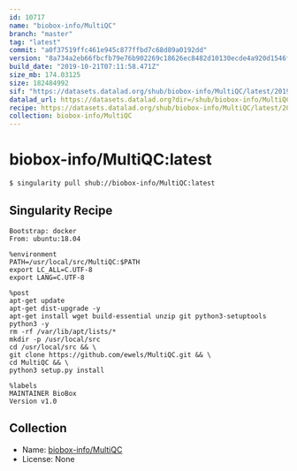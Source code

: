 ```yaml
---
id: 10717
name: "biobox-info/MultiQC"
branch: "master"
tag: "latest"
commit: "a0f37519ffc461e945c877ffbd7c68d89a0192dd"
version: "8a734a2eb66fbcfb79e76b902269c18626ec8482d10130ecde4a920d1546f674"
build_date: "2019-10-21T07:11:58.471Z"
size_mb: 174.03125
size: 182484992
sif: "https://datasets.datalad.org/shub/biobox-info/MultiQC/latest/2019-10-21-a0f37519-8a734a2e/8a734a2eb66fbcfb79e76b902269c18626ec8482d10130ecde4a920d1546f674.sif"
datalad_url: https://datasets.datalad.org?dir=/shub/biobox-info/MultiQC/latest/2019-10-21-a0f37519-8a734a2e/
recipe: https://datasets.datalad.org/shub/biobox-info/MultiQC/latest/2019-10-21-a0f37519-8a734a2e/Singularity
collection: biobox-info/MultiQC
---
```


# biobox-info/MultiQC:latest

```bash
$ singularity pull shub://biobox-info/MultiQC:latest
```

## Singularity Recipe

```singularity
Bootstrap: docker
From: ubuntu:18.04

%environment
PATH=/usr/local/src/MultiQC:$PATH
export LC_ALL=C.UTF-8
export LANG=C.UTF-8

%post
apt-get update 
apt-get dist-upgrade -y 
apt-get install wget build-essential unzip git python3-setuptools python3 -y 
rm -rf /var/lib/apt/lists/*
mkdir -p /usr/local/src
cd /usr/local/src && \
git clone https://github.com/ewels/MultiQC.git && \
cd MultiQC && \
python3 setup.py install

%labels
MAINTAINER BioBox
Version v1.0
```

## Collection

 - Name: [biobox-info/MultiQC](https://github.com/biobox-info/MultiQC)
 - License: None

